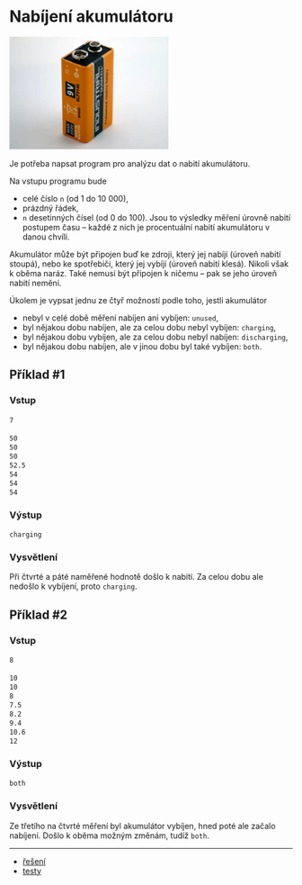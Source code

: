 # Nabíjení akumulátoru

<img src="cover.webp" height="200" alt="ilustrace"/>

Je potřeba napsat program pro analýzu dat o nabití akumulátoru.

Na vstupu programu bude

- celé číslo `n` (od 1 do 10 000),
- prázdný řádek,
- `n` desetinných čísel (od 0 do 100). Jsou to výsledky měření úrovně nabití postupem času – každé z nich je
  procentuální nabití akumulátoru v danou chvíli.

Akumulátor může být připojen buď ke zdroji, který jej nabíjí (úroveň nabití stoupá), nebo ke spotřebiči, který jej
vybíjí (úroveň nabití klesá). Nikoli však k oběma naráz. Také nemusí být připojen k ničemu – pak se jeho úroveň nabití
nemění.

Úkolem je vypsat jednu ze čtyř možností podle toho, jestli akumulátor

- nebyl v celé době měření nabíjen ani vybíjen: `unused`,
- byl nějakou dobu nabíjen, ale za celou dobu nebyl vybíjen: `charging`,
- byl nějakou dobu vybíjen, ale za celou dobu nebyl nabíjen: `discharging`,
- byl nějakou dobu nabíjen, ale v jinou dobu byl také vybíjen: `both`.

## Příklad #1

### Vstup

```
7

50
50
50
52.5
54
54
54
```

### Výstup

```
charging
```

### Vysvětlení

Při čtvrté a páté naměřené hodnotě došlo k nabití. Za celou dobu ale nedošlo k vybíjení, proto `charging`.

## Příklad #2

### Vstup

```
8

10
10
8
7.5
8.2
9.4
10.6
12
```

### Výstup

```
both
```

### Vysvětlení

Ze třetího na čtvrté měření byl akumulátor vybíjen, hned poté ale začalo nabíjení. Došlo k oběma možným změnám,
tudíž `both`.

---

- [řešení](reseni)
- [testy](testy)
